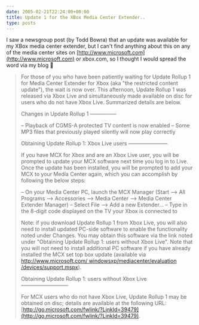 ```yaml
---
date: 2005-02-21T22:24:00+00:00
title: Update 1 for the XBox Media Center Extender..
type: posts
---
```

I saw a newsgroup post (by Todd Bowra) that an update was available for my XBox media center extender, but I can't find anything about this on any of the media center sites on [http://www.microsoft.com](http://www.microsoft.com) or xbox.com, so I thought I would spread the word via my blog 🙂

> For those of you who have been patiently waiting for Update Rollup 1 for Media Center Extender for Xbox (aka "the restricted content update"), the wait is now over. This afternoon, Update Rollup 1 was released via Xbox Live and simultaneously made available on disc for users who do not have Xbox Live. Summarized details are below.
>
> Changes in Update Rollup 1
> ––––––––––
>
> – Playback of CGMS-A protected TV content is now enabled
> – Some MP3 files that previously played silently will now play correctly
>
> Obtaining Update Rollup 1: Xbox Live users
> –––––––––––––––
>
> If you have MCX for Xbox and are an Xbox Live user, you will be prompted to update your MCX software next time you log in to Live. Once the update has been installed, you will be prompted to add your MCX to your Media Center again, which you can accomplish by following the below steps:
>
> – On your Media Center PC, launch the MCX Manager (Start –> All Programs –> Accessories –> Media Center –> Media Center Extender Manager)
> – Select File –> Add a new Extender...
> – Type in the 8-digit code displayed on the TV your Xbox is connected to
>
> Note: if you download Update Rollup 1 from Xbox Live, you will also need to install updated PC-side software to enable the functionality noted under Changes. You may obtain this software via the link noted under "Obtaining Update Rollup 1: users without Xbox Live". Note that you will not need to install additional PC software if you have already installed the MCX set top box update (available via [http://www.microsoft.com/ windowsxp/mediacenter/evaluation /devices/support.mspx](http://www.microsoft.com/windowsxp/mediacenter/evaluation/devices/support.mspx)).
>
> Obtaining Update Rollup 1: users without Xbox Live
> ––––––––––––––––––
>
> For MCX users who do not have Xbox Live, Update Rollup 1 may be obtained on disc; details are available at the following URL: [http://go.microsoft.com/fwlink/?LinkId=39479](http://go.microsoft.com/fwlink/?LinkId=39479).
